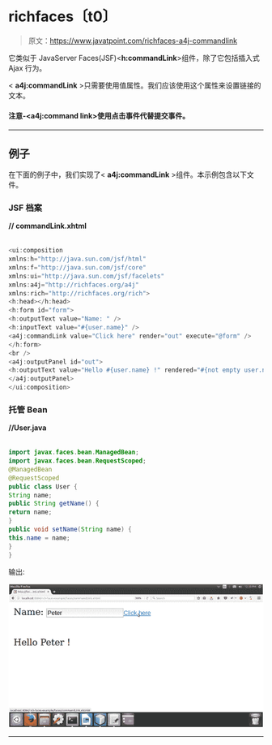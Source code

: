 # richfaces〔t0〕

> 原文：<https://www.javatpoint.com/richfaces-a4j-commandlink>

它类似于 JavaServer Faces(JSF)<**h:commandLink**>组件，除了它包括插入式 Ajax 行为。

< **a4j:commandLink** >只需要使用值属性。我们应该使用这个属性来设置链接的文本。

#### 注意-<**a4j:command link**>使用点击事件代替提交事件。

* * *

## 例子

在下面的例子中，我们实现了< **a4j:commandLink** >组件。本示例包含以下文件。

### JSF 档案

**// commandLink.xhtml**

```java

<ui:composition 
xmlns:h="http://java.sun.com/jsf/html"
xmlns:f="http://java.sun.com/jsf/core"
xmlns:ui="http://java.sun.com/jsf/facelets"
xmlns:a4j="http://richfaces.org/a4j"
xmlns:rich="http://richfaces.org/rich">
<h:head></h:head>
<h:form id="form">
<h:outputText value="Name: " />
<h:inputText value="#{user.name}" />
<a4j:commandLink value="Click here" render="out" execute="@form" />
</h:form>
<br />
<a4j:outputPanel id="out">
<h:outputText value="Hello #{user.name} !" rendered="#{not empty user.name}" />
</a4j:outputPanel>
</ui:composition>

```

### 托管 Bean

**//User.java**

```java

import javax.faces.bean.ManagedBean;
import javax.faces.bean.RequestScoped;
@ManagedBean
@RequestScoped
public class User {
String name;
public String getName() {
return name;
}
public void setName(String name) {
this.name = name;
}
}

```

输出:

![RichFaces A4j commandlink 1](img/2b67ac76fdc2cd8fe3c42959fd399f02.png)

* * *